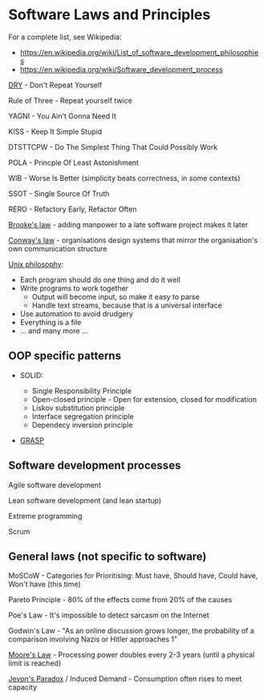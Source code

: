 # Software Laws and Principles

For a complete list, see Wikipedia:
- https://en.wikipedia.org/wiki/List_of_software_development_philosophies
- https://en.wikipedia.org/wiki/Software_development_process

[DRY](https://en.wikipedia.org/wiki/Don%27t_repeat_yourself) - Don't Repeat Yourself

Rule of Three - Repeat yourself twice

YAGNI - You Ain't Gonna Need It

KISS - Keep It Simple Stupid

DTSTTCPW - Do The Simplest Thing That Could Possibly Work

POLA - Princple Of Least Astonishment

WIB - Worse Is Better (simplicity beats correctness, in some contexts)

SSOT - Single Source Of Truth

RERO - Refactory Early, Refactor Often

[Brooke's law](https://en.wikipedia.org/wiki/Brooks%27s_law) - adding manpower to a late software project makes it later

[Conway's law](https://en.wikipedia.org/wiki/Conway%27s_law) - organisations design systems that mirror the organisation's own communication structure

[Unix philosophy](https://en.wikipedia.org/wiki/Unix_philosophy):
- Each program should do one thing and do it well
- Write programs to work together
  - Output will become input, so make it easy to parse
  - Handle text streams, because that is a universal interface
- Use automation to avoid drudgery
- Everything is a file
- ... and many more ...

## OOP specific patterns

- SOLID:
  - Single Responsibility Principle
  - Open-closed principle - Open for extension, closed for modification
  - Liskov substitution principle
  - Interface segregation principle
  - Dependecy inversion principle

- [GRASP](https://en.wikipedia.org/wiki/GRASP_(object-oriented_design))

## Software development processes

Agile software development

Lean software development (and lean startup)

Extreme programming

Scrum

## General laws (not specific to software)

MoSCoW - Categories for Prioritising: Must have, Should have, Could have, Won't have (this time)

Pareto Principle - 80% of the effects come from 20% of the causes

Poe's Law - It's impossible to detect sarcasm on the Internet

Godwin's Law - "As an online discussion grows longer, the probability of a comparison involving Nazis or Hitler approaches 1"

[Moore's Law](https://en.wikipedia.org/wiki/Moore%27s_law) - Processing power doubles every 2-3 years (until a physical limit is reached)

[Jevon's Paradox](https://en.wikipedia.org/wiki/Jevons_paradox) / Induced Demand - Consumption often rises to meet capacity
